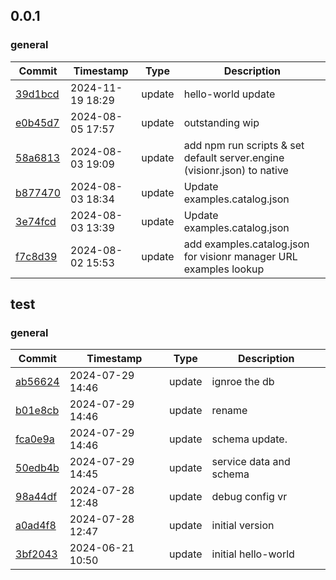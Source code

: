 ## 0.0.1

### general
| Commit | Timestamp | Type | Description |
| ------ | --------- | ---- | ----------- |
| [39d1bcd](https://github.com/plan-vision/visionr-examples/commit/39d1bcd4dcf1166a08dfa40531cec700f70f34ae) | 2024-11-19 18:29 | update | hello-world update |
| [e0b45d7](https://github.com/plan-vision/visionr-examples/commit/e0b45d768ce99719a4fff402ad645f8b96cd9d74) | 2024-08-05 17:57 | update | outstanding wip |
| [58a6813](https://github.com/plan-vision/visionr-examples/commit/58a68130644d4b0a5b3ce4cea04b24c8fcc82367) | 2024-08-03 19:09 | update | add npm run scripts & set default server.engine (visionr.json) to native |
| [b877470](https://github.com/plan-vision/visionr-examples/commit/b87747060dca8a0c0a78f37ac91d56f84164dc2f) | 2024-08-03 18:34 | update | Update examples.catalog.json |
| [3e74fcd](https://github.com/plan-vision/visionr-examples/commit/3e74fcd77ff0eb0618cb8b4b64cd41ca5cc69ba6) | 2024-08-03 13:39 | update | Update examples.catalog.json |
| [f7c8d39](https://github.com/plan-vision/visionr-examples/commit/f7c8d39c738b51bfb6d3418cbaf5688d2b505952) | 2024-08-02 15:53 | update | add examples.catalog.json for visionr manager URL examples lookup |

## test

### general
| Commit | Timestamp | Type | Description |
| ------ | --------- | ---- | ----------- |
| [ab56624](https://github.com/plan-vision/visionr-examples/commit/ab5662471e92271d8f3fc60d068ceeeaad4d0e74) | 2024-07-29 14:46 | update | ignroe the db |
| [b01e8cb](https://github.com/plan-vision/visionr-examples/commit/b01e8cbc2bf8452afb7c010fc7f654e88469fe0b) | 2024-07-29 14:46 | update | rename |
| [fca0e9a](https://github.com/plan-vision/visionr-examples/commit/fca0e9aeda4e84740c720bae4331af3bc1924632) | 2024-07-29 14:46 | update | schema update. |
| [50edb4b](https://github.com/plan-vision/visionr-examples/commit/50edb4b232584bdeb655abb01910a9afa4a3395f) | 2024-07-29 14:45 | update | service data and schema |
| [98a44df](https://github.com/plan-vision/visionr-examples/commit/98a44df60672cd408a7601f1b83f9bd8df12696d) | 2024-07-28 12:48 | update | debug config vr |
| [a0ad4f8](https://github.com/plan-vision/visionr-examples/commit/a0ad4f8ca1ea4623bc44b7f8cee416cfc0b515e7) | 2024-07-28 12:47 | update | initial version |
| [3bf2043](https://github.com/plan-vision/visionr-examples/commit/3bf204342087cd5f6ecaa400fd688910cb44ad5c) | 2024-06-21 10:50 | update | initial hello-world |